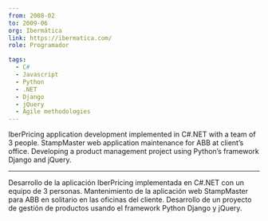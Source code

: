 ```yaml
---
from: 2008-02
to: 2009-06
org: Ibermática
link: https://ibermatica.com/
role: Programador

tags:
  - C#
  - Javascript
  - Python
  - .NET
  - Django
  - jQuery
  - Agile methodologies
---
```


IberPricing application development implemented in C#.NET with a team of 3 people.
StampMaster web application maintenance for ABB at client’s office.
Developing a product management project using Python’s framework Django and jQuery.

---

Desarrollo de la aplicación IberPricing implementada en C#.NET con un equipo de 3 personas.
Mantenimiento de la aplicación web StampMaster para ABB en solitario en las oficinas del cliente.
Desarrollo de un proyecto de gestión de productos usando el framework Python Django y jQuery.
